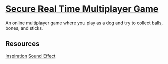 # [Secure Real Time Multiplayer Game](https://www.freecodecamp.org/learn/information-security/information-security-projects/secure-real-time-multiplayer-game)

An online multiplayer game where you play as a dog and try to collect balls, bones, and sticks.

## Resources

[Inspiration](https://github.com/pinglu85/fcc-secure-real-time-multiplayer-game)
[Sound Effect](https://www.freesoundeffects.com/free-track/bark-89451/)
